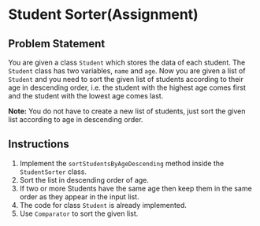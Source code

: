 # Student Sorter(Assignment)

## Problem Statement

You are given a class `Student` which stores the data of each student. The `Student` class has two variables, `name` and
`age`. Now you are given a list of `Student` and you need to sort the given list of students according to their age in
descending order, i.e. the student with the highest age comes first and the student with the lowest age comes last.

**Note:** You do not have to create a new list of students, just sort the given list according to age in descending
order.

## Instructions

1. Implement the `sortStudentsByAgeDescending` method inside the `StudentSorter` class.
2. Sort the list in descending order of age.
3. If two or more Students have the same age then keep them in the same order as they appear in the input list.
4. The code for class `Student` is already implemented.
5. Use `Comparator` to sort the given list.